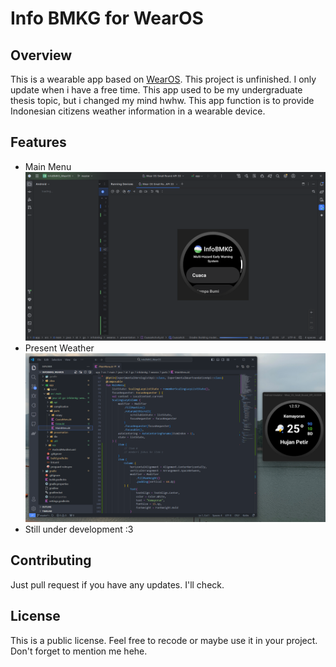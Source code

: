 # Info BMKG for WearOS

## Overview
This is a wearable app based on [WearOS](https://wearos.google.com/). This project is unfinished. I only update when i have a free time. This app used to be my undergraduate thesis topic, but i changed my mind hwhw. This app function is to provide Indonesian citizens weather information in a wearable device.

## Features
- Main Menu
![MainMenu](images/img2.png)
- Present Weather
![MainMenu](images/img1.png)
- Still under development :3

## Contributing
Just pull request if you have any updates. I'll check.

## License
This is a public license. Feel free to recode or maybe use it in your project. Don't forget to mention me hehe.